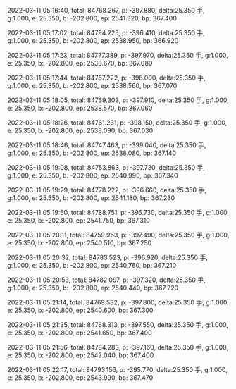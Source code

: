 2022-03-11 05:16:40, total: 84768.267, p: -397.880, delta:25.350 手, g:1.000, e: 25.350, b: -202.800, ep: 2541.320, bp: 367.400

2022-03-11 05:17:02, total: 84794.225, p: -396.410, delta:25.350 手, g:1.000, e: 25.350, b: -202.800, ep: 2538.950, bp: 366.920

2022-03-11 05:17:23, total: 84777.389, p: -397.970, delta:25.350 手, g:1.000, e: 25.350, b: -202.800, ep: 2538.670, bp: 367.080

2022-03-11 05:17:44, total: 84767.222, p: -398.000, delta:25.350 手, g:1.000, e: 25.350, b: -202.800, ep: 2538.560, bp: 367.070

2022-03-11 05:18:05, total: 84769.303, p: -397.910, delta:25.350 手, g:1.000, e: 25.350, b: -202.800, ep: 2538.570, bp: 367.060

2022-03-11 05:18:26, total: 84761.231, p: -398.150, delta:25.350 手, g:1.000, e: 25.350, b: -202.800, ep: 2538.090, bp: 367.030

2022-03-11 05:18:46, total: 84747.463, p: -399.040, delta:25.350 手, g:1.000, e: 25.350, b: -202.800, ep: 2538.080, bp: 367.140

2022-03-11 05:19:08, total: 84753.863, p: -397.730, delta:25.350 手, g:1.000, e: 25.350, b: -202.800, ep: 2540.990, bp: 367.340

2022-03-11 05:19:29, total: 84778.222, p: -396.660, delta:25.350 手, g:1.000, e: 25.350, b: -202.800, ep: 2541.180, bp: 367.230

2022-03-11 05:19:50, total: 84788.751, p: -396.730, delta:25.350 手, g:1.000, e: 25.350, b: -202.800, ep: 2541.750, bp: 367.310

2022-03-11 05:20:11, total: 84759.963, p: -397.490, delta:25.350 手, g:1.000, e: 25.350, b: -202.800, ep: 2540.510, bp: 367.250

2022-03-11 05:20:32, total: 84783.523, p: -396.920, delta:25.350 手, g:1.000, e: 25.350, b: -202.800, ep: 2540.760, bp: 367.210

2022-03-11 05:20:53, total: 84782.097, p: -397.320, delta:25.350 手, g:1.000, e: 25.350, b: -202.800, ep: 2540.440, bp: 367.220

2022-03-11 05:21:14, total: 84769.582, p: -397.800, delta:25.350 手, g:1.000, e: 25.350, b: -202.800, ep: 2540.600, bp: 367.300

2022-03-11 05:21:35, total: 84768.313, p: -397.550, delta:25.350 手, g:1.000, e: 25.350, b: -202.800, ep: 2541.650, bp: 367.400

2022-03-11 05:21:56, total: 84784.283, p: -397.160, delta:25.350 手, g:1.000, e: 25.350, b: -202.800, ep: 2542.040, bp: 367.400

2022-03-11 05:22:17, total: 84793.156, p: -395.770, delta:25.350 手, g:1.000, e: 25.350, b: -202.800, ep: 2543.990, bp: 367.470